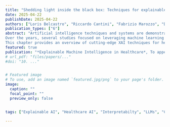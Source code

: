 ```yaml
---
title: "Shedding light inside the black box: Techniques for explainable artificial intelligence in healthcare"
date: 2025-04-22
publishDate: 2025-04-22
authors: ["Loris Belcastro", "Riccardo Cantini", "Fabrizio Marozzo", "Domenico Talia", "Paolo Trunfio"]
publication_types: ["6"]
abstract: "Artificial intelligence techniques and systems are demonstrating their effectiveness in solving problems in many application areas, including healthcare.
Over the years, several studies focused on leveraging machine learning and deep learning techniques to identify diseases in patients. However, while these techniques have demonstrated remarkable accuracy in diagnosis, they often operate as black box models, meaning they provide outputs without clear explanations of the rationale behind their decisions. This lack of transparency poses significant challenges, particularly in the healthcare domain, where decisions can have significant implications for the well-being of patients and treatment paths. In response to this challenge, explainable artificial intelligence  (XAI) has emerged as a research area aiming at providing not only accurate diagnoses but also understandable and interpretable explanations for the decisions made by AI models. For providing explanations also Large Language Models (LLMs) may be exploited.
This chapter provides an overview of cutting-edge XAI techniques for healthcare applications, which hold the promise of enhancing trust, enabling clinicians to better understand and contextualize AI results, and ultimately improving patient care. Nevertheless, XAI techniques in this domain produce explanations in a form that is not always easily understandable by healthcare professionals. Current conversational AI can play a crucial role in bridging this gap by transforming model explanations into a human-readable format, making them more accessible to clinicians and users. The chapter also presents a case study addressing the critical issue of disease detection using social media data, demonstrating how the integration of LLMs with XAI techniques allows to enhance model interpretability, facilitating efficient communication between the AI system and healthcare professionals."
featured: true
publication: "*Explainable Machine Intelligence in Healthcare*, To appear, 2025"
# url_pdf: "files/papers/..."
#doi: "10. ..."


# Featured image
# To use, add an image named `featured.jpg/png` to your page's folder. 
image:
  caption: ""
  focal_point: ""
  preview_only: false


tags: ["Explainable AI", "Healthcare AI", "Interpretabilty", "LLMs", "Conversational AI"]

---
```

